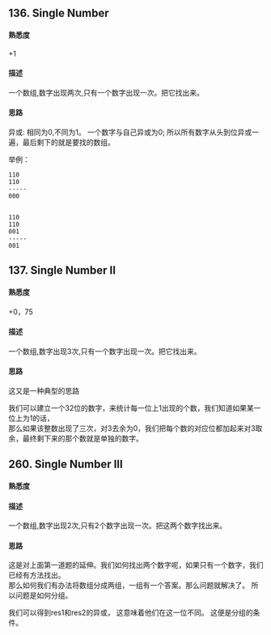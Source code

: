 ## 136. Single Number


#### 熟悉度
+1


#### 描述

一个数组,数字出现两次,只有一个数字出现一次。把它找出来。


#### 思路

异或: 相同为0,不同为1。
一个数字与自己异或为0;
所以所有数字从头到位异或一遍，最后剩下的就是要找的数组。

举例：
```
110
110
-----
000


110
110
001
-----
001
```





## 137. Single Number II

#### 熟悉度

+0，75

#### 描述

一个数组,数字出现3次,只有一个数字出现一次。把它找出来。

#### 思路
这又是一种典型的思路

我们可以建立一个32位的数字，来统计每一位上1出现的个数，我们知道如果某一位上为1的话，   
那么如果该整数出现了三次，对3去余为0，我们把每个数的对应位都加起来对3取余，最终剩下来的那个数就是单独的数字。




## 260. Single Number III


#### 熟悉度

#### 描述

一个数组,数字出现2次,只有2个数字出现一次。把这两个数字找出来。


#### 思路

这是对上面第一道题的延伸。我们如何找出两个数字呢，如果只有一个数字，我们已经有方法找出。  
那么如何我们有办法将数组分成两组，一组有一个答案。那么问题就解决了。
所以问题是如何分组。

我们可以得到res1和res2的异或，
这意味着他们在这一位不同。
这便是分组的条件。



















